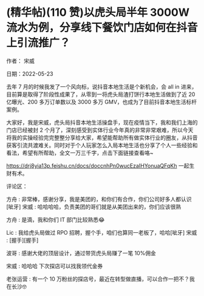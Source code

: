 
# (精华帖)(110 赞)以虎头局半年 3000W 流水为例，分享线下餐饮门店如何在抖音上引流推广？

作者：  宋威

日期：2022-05-23

去年 7 月的时候我发了一个风向标，说抖音本地生活是个新机会，会 all in 进来，目前算是取得了阶段性成果了，从零到一将虎头局渣打饼行本地生活做到了近 20 亿曝光、200 多万订单数以及 3000 多万 GMV，也成为了目前抖音本地生活标杆案例。



大家好，我是宋威，虎头局抖音本地生活操盘手，现在疫情当下，我和我们上海的门店已经被封 2 个月了，深刻感受到实体行业今年真的非常非常艰难，所以今天将我的实操经验完完整整分享给大家，希望能帮助所有做实体行业的圈友，从抖音获客引流共渡难关。同时对于个人玩家怎么入局本地生活也分享了个人一些经验和看法，希望有所帮助，全文一万三千字，点击下面链接查看咯~

https://drj8yia13p.feishu.cn/docs/doccnhPn0wucEzaIHYonuaQFqKh 一起生财有术。

评论区：

方舟 : 非常棒，感谢分享，我是美团的，和你们有合作，你们公司好多人都认识[呲牙] 宋威 : 哈哈哈哈，负责美团的哥们就是从美团出来的，你们应该很熟

方舟 : 是滴，我和你们 IT 部门比较熟悉😂

Lic : 我给虎头局做过 RPO 招聘，握个手，咱们也算同一老板了，哈哈[呲牙] 宋威 : [握手][握手]

波哥 : 感谢大佬的顶层设计，通过带货虎头局赚了一笔 10%佣金

宋威 : 哈哈哈  下次探店可以找我领代金券

老张运营 : 有一个 10 万粉丝的探店号，最近在转型做直播，可以合作一把不？我在长沙🤓
